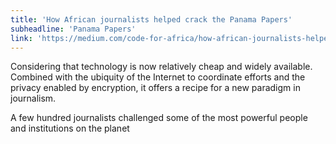 ```yaml
---
title: 'How African journalists helped crack the Panama Papers'
subheadline: 'Panama Papers'
link: 'https://medium.com/code-for-africa/how-african-journalists-helped-crack-the-panama-papers-894ad7843fbf#.8npokv1h9'
---
```

Considering that technology is now relatively cheap and widely available. Combined with the ubiquity of the Internet to coordinate efforts and the privacy enabled by encryption, it offers a recipe for a new paradigm in journalism.

A few hundred journalists challenged some of the most powerful people and institutions on the planet

